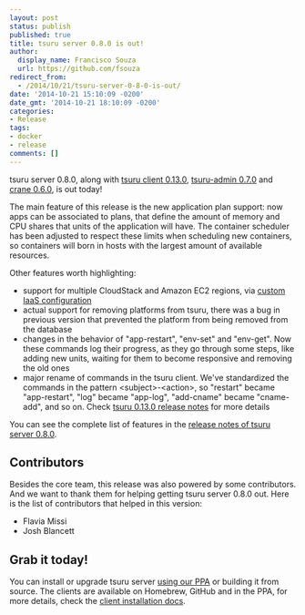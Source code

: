 ```yaml
---
layout: post
status: publish
published: true
title: tsuru server 0.8.0 is out!
author:
  display_name: Francisco Souza
  url: https://github.com/fsouza
redirect_from:
  - /2014/10/21/tsuru-server-0-8-0-is-out/
date: '2014-10-21 15:10:09 -0200'
date_gmt: '2014-10-21 18:10:09 -0200'
categories:
- Release
tags:
- docker
- release
comments: []
---
```

<p>tsuru server 0.8.0, along with <a href="https://github.com/tsuru/tsuru-client/releases/tag/0.13.0" title="tsuru-client 0.13.0 release notes">tsuru client 0.13.0</a>, <a href="https://github.com/tsuru/tsuru-admin/releases/tag/0.7.0" title="tsuru-admin 0.7.0 release notes">tsuru-admin 0.7.0</a> and <a href="https://github.com/tsuru/crane/releases/tag/0.6.0" title="crane 0.6.0 release notes">crane 0.6.0</a>, is out today!</p>
<p>The main feature of this release is the new application plan support: now apps can be associated to plans, that define the amount of memory and CPU shares that units of the application will have. The container scheduler has been adjusted to respect these limits when scheduling new containers, so containers will born in hosts with the largest amount of available resources.</p>
<p>Other features worth highlighting:</p>
<ul>
<li>support for multiple CloudStack and Amazon EC2 regions, via <a href="http://docs.tsuru.io/en/stable/reference/config.html#custom-iaas">custom IaaS configuration</a></li>
<li>actual support for removing platforms from tsuru, there was a bug in previous version that prevented the platform from being removed from the database</li>
<li>changes in the behavior of "app-restart", "env-set" and "env-get". Now these commands log their progress, as they go through some steps, like adding new units, waiting for them to become responsive and removing the old ones</li>
<li>major rename of commands in the tsuru client. We've standardized the commands in the pattern &lt;subject&gt;-&lt;action&gt;, so "restart" became "app-restart", "log" became "app-log", "add-cname" became "cname-add", and so on. Check <a href="https://github.com/tsuru/tsuru-client/releases/tag/0.13.0" title="tsuru-client 0.13.0 release notes">tsuru 0.13.0 release notes</a> for more details</li>
</ul>
<p>You can see the complete list of features in the <a href="http://docs.tsuru.io/en/stable/releases/tsr/0.8.0.html" title="tsr 0.8.0 release notes">release notes of tsuru server 0.8.0</a>.</p>
<h2>Contributors</h2>
<p>Besides the core team, this release was also powered by some contributors. And we want to thank them for helping getting tsuru server 0.8.0 out. Here is the list of contributors that helped in this version:</p>
<ul>
<li>Flavia Missi</li>
<li>Josh Blancett</li>
</ul>
<h2>Grab it today!</h2>
<p>You can install or upgrade tsuru server <a href="http://docs.tsuru.io/en/stable/installing/api.html#adding-repositories">using our PPA</a> or building it from source. The clients are available on Homebrew, GitHub and in the PPA, for more details, check the <a href="http://docs.tsuru.io/en/stable/using/install-client.html">client installation docs</a>.</p>
